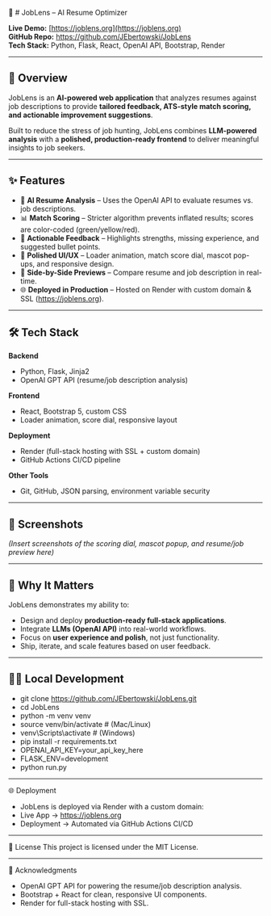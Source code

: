 🔎 # JobLens – AI Resume Optimizer

**Live Demo:** [https://joblens.org](https://joblens.org)  
**GitHub Repo:** https://github.com/JEbertowski/JobLens  
**Tech Stack:** Python, Flask, React, OpenAI API, Bootstrap, Render  

---

## 🚀 Overview
JobLens is an **AI-powered web application** that analyzes resumes against job descriptions to provide **tailored feedback, ATS-style match scoring, and actionable improvement suggestions**.  

Built to reduce the stress of job hunting, JobLens combines **LLM-powered analysis** with a **polished, production-ready frontend** to deliver meaningful insights to job seekers.

---

## ✨ Features
- 🔎 **AI Resume Analysis** – Uses the OpenAI API to evaluate resumes vs. job descriptions.  
- 📊 **Match Scoring** – Stricter algorithm prevents inflated results; scores are color-coded (green/yellow/red).  
- 📝 **Actionable Feedback** – Highlights strengths, missing experience, and suggested bullet points.  
- 🎨 **Polished UI/UX** – Loader animation, match score dial, mascot pop-ups, and responsive design.  
- 📂 **Side-by-Side Previews** – Compare resume and job description in real-time.  
- 🌐 **Deployed in Production** – Hosted on Render with custom domain & SSL (https://joblens.org).  

---

## 🛠️ Tech Stack
**Backend**  
- Python, Flask, Jinja2  
- OpenAI GPT API (resume/job description analysis)  

**Frontend**  
- React, Bootstrap 5, custom CSS  
- Loader animation, score dial, responsive layout  

**Deployment**  
- Render (full-stack hosting with SSL + custom domain)  
- GitHub Actions CI/CD pipeline  

**Other Tools**  
- Git, GitHub, JSON parsing, environment variable security  

---

## 📸 Screenshots
*(Insert screenshots of the scoring dial, mascot popup, and resume/job preview here)*  

---

## 🎯 Why It Matters
JobLens demonstrates my ability to:  
- Design and deploy **production-ready full-stack applications**.  
- Integrate **LLMs (OpenAI API)** into real-world workflows.  
- Focus on **user experience and polish**, not just functionality.  
- Ship, iterate, and scale features based on user feedback.  

---

## 🧑‍💻 Local Development 
- git clone https://github.com/JEbertowski/JobLens.git
- cd JobLens
- python -m venv venv
- source venv/bin/activate   # (Mac/Linux)
- venv\Scripts\activate      # (Windows)
- pip install -r requirements.txt
- OPENAI_API_KEY=your_api_key_here
- FLASK_ENV=development
- python run.py

---
🌐 Deployment

- JobLens is deployed via Render with a custom domain:
- Live App → https://joblens.org
- Deployment → Automated via GitHub Actions CI/CD

---

📄 License
This project is licensed under the MIT License.

---
🤝 Acknowledgments
- OpenAI GPT API for powering the resume/job description analysis.
- Bootstrap + React for clean, responsive UI components.
- Render for full-stack hosting with SSL.

